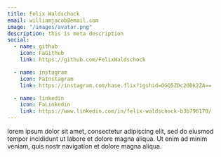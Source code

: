 ```yaml
---
title: Felix Waldschock
email: williamjacob@email.com
image: "/images/avatar.png"
description: this is meta description
social:
  - name: github
    icon: FaGithub
    link: https://github.com/FelixWaldschock

  - name: instagram
    icon: FaInstagram
    link: https://instagram.com/hase.flix?igshid=OGQ5ZDc2ODk2ZA==

  - name: linkedin
    icon: FaLinkedin
    link: https://www.linkedin.com/in/felix-waldschock-b3b796170/
---
```


lorem ipsum dolor sit amet, consectetur adipiscing elit, sed do eiusmod tempor incididunt ut labore et dolore magna aliqua. Ut enim ad minim veniam, quis nostr navigation et dolore magna aliqua.
